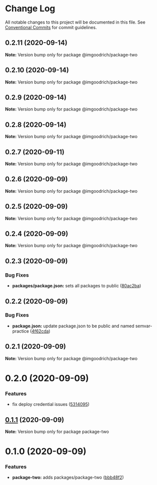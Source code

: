 # Change Log

All notable changes to this project will be documented in this file.
See [Conventional Commits](https://conventionalcommits.org) for commit guidelines.

## 0.2.11 (2020-09-14)

**Note:** Version bump only for package @imgoodrich/package-two





## 0.2.10 (2020-09-14)

**Note:** Version bump only for package @imgoodrich/package-two





## 0.2.9 (2020-09-14)

**Note:** Version bump only for package @imgoodrich/package-two





## 0.2.8 (2020-09-14)

**Note:** Version bump only for package @imgoodrich/package-two





## 0.2.7 (2020-09-11)

**Note:** Version bump only for package @imgoodrich/package-two





## 0.2.6 (2020-09-09)

**Note:** Version bump only for package @imgoodrich/package-two





## 0.2.5 (2020-09-09)

**Note:** Version bump only for package @imgoodrich/package-two





## 0.2.4 (2020-09-09)

**Note:** Version bump only for package @imgoodrich/package-two





## 0.2.3 (2020-09-09)


### Bug Fixes

* **packages/package.json:** sets all packages to public ([80ac2ba](https://github.com/LeeMellon/semver-practice/commit/80ac2ba3359f16b3219e07188177a42fabc0447d))





## 0.2.2 (2020-09-09)


### Bug Fixes

* **package.json:** update package.json to be public and named semvar-practice ([4f62cda](https://github.com/LeeMellon/semver-practice/commit/4f62cda6a54e49fbe20c1706f9334c76cbdecd83))





## 0.2.1 (2020-09-09)

**Note:** Version bump only for package @imgoodrich/package-two





# 0.2.0 (2020-09-09)


### Features

* fix deploy credential issues ([5314095](https://github.com/LeeMellon/semver-practice/commit/5314095da74e8b2d841e8c65f8a2b6c4e784a1d3))





## [0.1.1](https://github.com/LeeMellon/semver-practice/compare/package-two@0.1.0...package-two@0.1.1) (2020-09-09)

**Note:** Version bump only for package package-two





# 0.1.0 (2020-09-09)


### Features

* **package-two:** adds packages/package-two ([bbb48f2](https://github.com/LeeMellon/semver-practice/commit/bbb48f2eaaf1705e9fae2cd74b3913d2e2aacb56))
